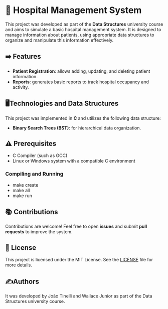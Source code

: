 # 🏥 Hospital Management System

This project was developed as part of the **Data Structures** university course and aims to simulate a basic hospital management system. It is designed to manage information about patients, using appropriate data structures to organize and manipulate this information effectively.

## ➡️ Features

- **Patient Registration**: allows adding, updating, and deleting patient information.
- **Reports**: generates basic reports to track hospital occupancy and activity.

## 🖥️Technologies and Data Structures

This project was implemented in **C** and utilizes the following data structure:

- **Binary Search Trees (BST)**: for hierarchical data organization.

## ⚠️ Prerequisites
- C Compiler (such as GCC)
- Linux or Windows system with a compatible C environment

### Compiling and Running 
- make create
- make all
- make run 

## 📚 Contributions

Contributions are welcome! Feel free to open **issues** and submit **pull requests** to improve the system.

## 📜 License

This project is licensed under the MIT License. See the [LICENSE](LICENSE) file for more details.

## ✍️Authors

It was developed by João Tinelli and Wallace Junior as part of the Data Structures university course.
```
